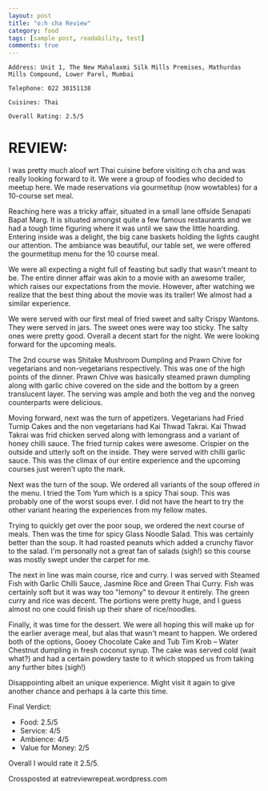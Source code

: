 ```yaml
---
layout: post
title: "o:h cha Review"
category: food
tags: [sample post, readability, test]
comments: true
---
```


    Address: Unit 1, The New Mahalaxmi Silk Mills Premises, Mathurdas Mills Compound, Lower Parel, Mumbai

    Telephone: 022 30151138

    Cuisines: Thai

    Overall Rating: 2.5/5


REVIEW:
======

I was pretty much aloof wrt Thai cuisine before visiting o:h cha and was really looking forward to it. We were a group of foodies who decided to meetup here. We made reservations via gourmetitup (now wowtables) for a 10-course set meal.

Reaching here was a tricky affair, situated in a small lane offside Senapati Bapat Marg. It is situated amongst quite a few famous restaurants and we had a tough time figuring where it was until we saw the little hoarding. Entering inside was a delight, the big cane baskets holding the lights caught our attention. The ambiance was beautiful, our table set, we were offered the gourmetitup menu for the 10 course meal.

We were all expecting a night full of feasting but sadly that wasn't meant to be. The entire dinner affair was akin to a movie with an awesome trailer, which raises our expectations from the movie. However, after watching we realize that the best thing about the movie was its trailer! We almost had a similar experience.

We were served with our first meal of fried sweet and salty Crispy Wantons. They were served in jars. The sweet ones were way too sticky. The salty ones were pretty good. Overall a decent start for the night. We were looking forward for the upcoming meals.

The 2nd course was Shitake Mushroom Dumpling and Prawn Chive for vegetarians and non-vegetarians respectively. This was one of the high points of the dinner. Prawn Chive was basically steamed prawn dumpling along with garlic chive covered on the side and the bottom by a green translucent layer. The serving was ample and both the veg and the nonveg counterparts were delicious.

Moving forward, next was the turn of appetizers. Vegetarians had Fried Turnip Cakes and the non vegetarians had Kai Thwad Takrai. Kai Thwad Takrai was frid chicken served along with lemongrass and a variant of honey chilli sauce. The fried turnip cakes were awesome. Crispier on the outside and utterly soft on the inside. They were served with chilli garlic sauce. This was the climax of our entire experience and the upcoming courses just weren't upto the mark.

Next was the turn of the soup. We ordered all variants of the soup offered in the menu. I tried the Tom Yum which is a spicy Thai soup. This was probably one of the worst soups ever. I did not have the heart to try the other variant hearing the experiences from my fellow mates.

Trying to quickly get over the poor soup, we ordered the next course of meals. Then was the time for spicy Glass Noodle Salad. This was certainly better than the soup. It had roasted peanuts which added a crunchy flavor to the salad. I'm personally not a great fan of salads (sigh!) so this course was mostly swept under the carpet for me.

The next in line was main course, rice and curry. I was served with Steamed Fish with Garlic Chilli Sauce, Jasmine Rice and Green Thai Curry. Fish was certainly soft but it was way too "lemony" to devour it entirely. The green curry and rice was decent. The portions were pretty huge, and I guess almost no one could finish up their share of rice/noodles.

Finally, it was time for the dessert. We were all hoping this will make up for the earlier average meal, but alas that wasn't meant to happen. We ordered both of the options, Gooey Chocolate Cake and Tub Tim Krob – Water Chestnut dumpling in fresh coconut syrup. The cake was served cold (wait what?) and had a certain powdery taste to it which stopped us from taking any further bites (sigh!)

Disappointing albeit an unique experience. Might visit it again to give another chance and perhaps à la carte this time.

Final Verdict:

* Food: 2.5/5
* Service: 4/5
* Ambience: 4/5
* Value for Money: 2/5

Overall I would rate it  2.5/5.

Crossposted at eatreviewrepeat.wordpress.com
